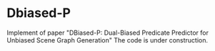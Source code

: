 # Dbiased-P
Implement of paper "DBiased-P: Dual-Biased Predicate Predictor for Unbiased Scene Graph Generation"
The code is under construction.
